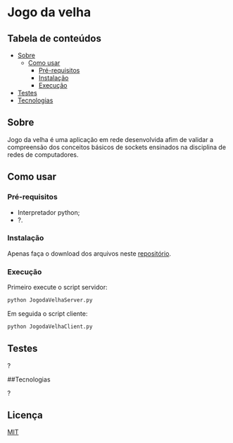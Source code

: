 # Jogo da velha

## Tabela de conteúdos

  * [Sobre](##Sobre)
    * [Como usar](##Como-usar)
      * [Pré-requisitos](###Pré-requisitos)
      * [Instalação](###Instalação)
      * [Execução](###Execução)
  * [Testes](##Testes)
  * [Tecnologias](##Tecnologias)

## Sobre

Jogo da velha é uma aplicação em rede desenvolvida afim de validar a compreensão dos conceitos básicos de sockets ensinados na disciplina de redes de computadores.

## Como usar

### Pré-requisitos
- Interpretador python;
- ?.

### Instalação

Apenas faça o download dos arquivos neste [repositório](https://github.com/ewertonfelipee/Projeto-Redes).

### Execução

Primeiro execute o script servidor:
```bash
python JogodaVelhaServer.py
```
Em seguida o script cliente:
```bash
python JogodaVelhaClient.py
```

## Testes

?

##Tecnologias

?

## Licença

[MIT](https://choosealicense.com/licenses/mit/)
